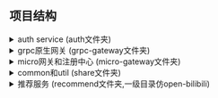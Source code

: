 ## 项目结构
<details>
<summary>auth service (auth文件夹)</summary>
<pre><code>
├─controler: 接口暴露层
│  ├─grpc: grpc原生接口
│  │  ├─api
│  │  │  └─gen
│  │  │      └─v1
│  │  └─cmd: 启服务
│  └─micro: micro框架接口
│      ├─api
│      │  └─gen
│      │      └─v1
│      ├─grpc: grpc接口
│      │  └─cmd: 启服务
│      └─http: bff接口
│          └─cmd: 启服务
├─dao: 数据访问层
│  ├─mongo
│  └─mysql
│      ├─models
│      ├─raw
│      └─repository
├─key: 认证服务公私钥
├─service: 业务逻辑层
├─token
└─wechat
</code></pre>
</details>

<details>
<summary>grpc原生网关 (grpc-gateway文件夹)</summary>
<pre><code>
grpc网关
</code></pre>
</details>

<details>
<summary>micro网关和注册中心 (micro-gateway文件夹)</summary>
<pre><code>
├─docker-compose: etcd micro-api和micro-web打包启动,方便本地开发
│  └─etcd-micro
└─script
</code></pre>
</details>

<details>
<summary>common和util (share文件夹)</summary>
<pre><code>
├─auth
│  └─token: token verifyer
├─interceptor: 中间件
│  └─micro: micro中间件
│      └─auth: 取uid注入ctx
├─mongo
│  ├─mgotesting
│  └─util
├─mysql
│  └─test
└─os
    └─env
</code></pre>
</details>

<details>
<summary>推荐服务 (recommend文件夹,一级目录仿open-bilibili)</summary>
<pre><code>
├─api: proto文件和pb
│  └─grpc
│      └─v1
├─cmd: 启server
│  └─grpc: 直接暴露grpc服务
├─conf: 配置文件
├─dao: 数据访问层
├─model: model
├─server: 接口暴露层
│  └─grpc
└─service: 业务逻辑层
</code></pre>
</details>
